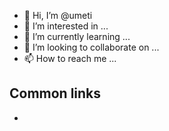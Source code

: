 - 👋 Hi, I’m @umeti
- 👀 I’m interested in ...
- 🌱 I’m currently learning ...
- 💞️ I’m looking to collaborate on ...
- 📫 How to reach me ...



## Common links
- [](https://docs.github.com/en/rest/reference/repos#create-or-update-file-contents)
